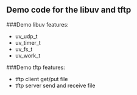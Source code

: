 ## Demo code for the libuv and tftp
###Demo libuv features:
* uv_udp_t 
* uv_timer_t
* uv_fs_t
* uv_work_t

###Demo tftp features:
* tftp client get/put file
* tftp server send and receive file




